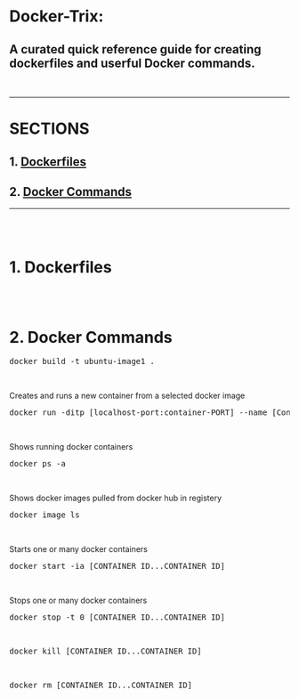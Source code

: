 # Docker-Trix: 
## A curated quick reference guide for creating dockerfiles and userful Docker commands.  
<br>

---
# SECTIONS
## 1. [Dockerfiles](#1-Dockerfiles)
## 2. [Docker Commands](#2-Docker-Commands)

---

<br><br>
# 1. Dockerfiles





<br></br>
# 2. Docker Commands



<pre>
docker build -t ubuntu-image1 .
</pre>

<br>

Creates and runs a new container from a selected docker image
<pre>
docker run -ditp [localhost-port:container-PORT] --name [Containers-name-UNIQUE] [Image-used]
</pre>


<br>



Shows running docker containers
<pre>
docker ps -a
</pre>


<br>

Shows docker images pulled from docker hub in registery
<pre>
docker image ls
</pre>


<br>

Starts one or many docker containers 
<pre>
docker start -ia [CONTAINER ID...CONTAINER ID]
</pre>


<br>

Stops one or many docker containers
<pre>
docker stop -t 0 [CONTAINER ID...CONTAINER ID]
</pre>


<br>


<pre>
docker kill [CONTAINER ID...CONTAINER ID]
</pre>


<br>


<pre>
docker rm [CONTAINER ID...CONTAINER ID]
</pre>




